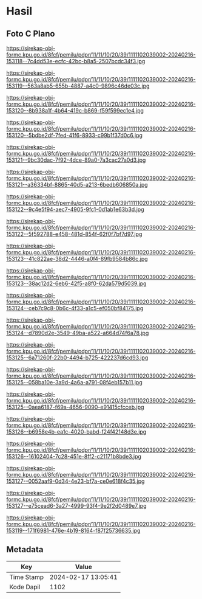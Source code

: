 # Hasil

## Foto C Plano

https://sirekap-obj-formc.kpu.go.id/8fcf/pemilu/pdpr/11/11/10/20/39/1111102039002-20240216-153118--7c4dd53e-ecfc-42bc-b8a5-2507bcdc34f3.jpg

https://sirekap-obj-formc.kpu.go.id/8fcf/pemilu/pdpr/11/11/10/20/39/1111102039002-20240216-153119--563a8ab5-655b-4887-a4c0-9896c46de03c.jpg

https://sirekap-obj-formc.kpu.go.id/8fcf/pemilu/pdpr/11/11/10/20/39/1111102039002-20240216-153120--8b938a1f-4b64-419c-b869-f59f599ec1e4.jpg

https://sirekap-obj-formc.kpu.go.id/8fcf/pemilu/pdpr/11/11/10/20/39/1111102039002-20240216-153120--5bdbe2df-7fed-41f6-8933-c99b1f37d0c6.jpg

https://sirekap-obj-formc.kpu.go.id/8fcf/pemilu/pdpr/11/11/10/20/39/1111102039002-20240216-153121--9bc30dac-7f92-4dce-89a0-7a3cac27a0d3.jpg

https://sirekap-obj-formc.kpu.go.id/8fcf/pemilu/pdpr/11/11/10/20/39/1111102039002-20240216-153121--a36334bf-8865-40d5-a213-6bedb606850a.jpg

https://sirekap-obj-formc.kpu.go.id/8fcf/pemilu/pdpr/11/11/10/20/39/1111102039002-20240216-153122--9c4e5f94-aec7-4905-9fc1-0d1ab1e63b3d.jpg

https://sirekap-obj-formc.kpu.go.id/8fcf/pemilu/pdpr/11/11/10/20/39/1111102039002-20240216-153122--5f592788-e458-481d-854f-62f0f7bf7d97.jpg

https://sirekap-obj-formc.kpu.go.id/8fcf/pemilu/pdpr/11/11/10/20/39/1111102039002-20240216-153123--41c822ae-38d2-4446-a0f4-89fb9584b86c.jpg

https://sirekap-obj-formc.kpu.go.id/8fcf/pemilu/pdpr/11/11/10/20/39/1111102039002-20240216-153123--38ac12d2-6eb6-42f5-a8f0-62da579d5039.jpg

https://sirekap-obj-formc.kpu.go.id/8fcf/pemilu/pdpr/11/11/10/20/39/1111102039002-20240216-153124--ceb7c9c8-0b6c-4f33-a1c5-ef050bf84175.jpg

https://sirekap-obj-formc.kpu.go.id/8fcf/pemilu/pdpr/11/11/10/20/39/1111102039002-20240216-153124--d7890d2e-3549-49ba-a522-a664d74f6a78.jpg

https://sirekap-obj-formc.kpu.go.id/8fcf/pemilu/pdpr/11/11/10/20/39/1111102039002-20240216-153125--6a71260f-22b0-4494-b725-422237d6cd93.jpg

https://sirekap-obj-formc.kpu.go.id/8fcf/pemilu/pdpr/11/11/10/20/39/1111102039002-20240216-153125--058ba10e-3a9d-4a6a-a791-08f4eb157b11.jpg

https://sirekap-obj-formc.kpu.go.id/8fcf/pemilu/pdpr/11/11/10/20/39/1111102039002-20240216-153125--0aea6187-f69a-4656-9090-e91415cfcceb.jpg

https://sirekap-obj-formc.kpu.go.id/8fcf/pemilu/pdpr/11/11/10/20/39/1111102039002-20240216-153126--b6958e4b-ea1c-4020-babd-f24f42148d3e.jpg

https://sirekap-obj-formc.kpu.go.id/8fcf/pemilu/pdpr/11/11/10/20/39/1111102039002-20240216-153126--16102404-7c28-451e-8ff2-c21171b8bde3.jpg

https://sirekap-obj-formc.kpu.go.id/8fcf/pemilu/pdpr/11/11/10/20/39/1111102039002-20240216-153127--0052aaf9-0d34-4e23-bf7a-ce0e618f4c35.jpg

https://sirekap-obj-formc.kpu.go.id/8fcf/pemilu/pdpr/11/11/10/20/39/1111102039002-20240216-153127--e75cead6-3a27-4999-93f4-9e2f2d0489e7.jpg

https://sirekap-obj-formc.kpu.go.id/8fcf/pemilu/pdpr/11/11/10/20/39/1111102039002-20240216-153119--171f6981-476e-4b19-8164-f87f25736635.jpg


## Metadata

| Key        | Value               |
| ---------- | ------------------- |
| Time Stamp | 2024-02-17 13:05:41 |
| Kode Dapil | 1102                |



